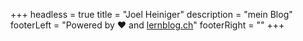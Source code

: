 +++
headless = true
title = "Joel Heiniger"
description = "mein Blog"
footerLeft = "Powered by ❤️ and [lernblog.ch](https://www.lernblog.ch)"
footerRight = ""
+++
